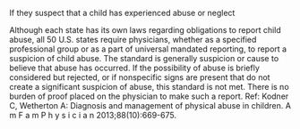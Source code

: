 If they suspect that a child has experienced abuse or neglect

Although each state has its own laws regarding obligations to report child abuse, all 50 U.S. states require physicians, whether as a specified professional group or as a part of universal mandated reporting, to report a suspicion of child abuse. The standard is generally suspicion or cause to believe that abuse has occurred. If the possibility of abuse is briefly considered but rejected, or if nonspecific signs are present that do not create a significant suspicion of abuse, this standard is not met. There is no burden of proof placed on the physician to make such a report.
Ref: Kodner C, Wetherton A: Diagnosis and management of physical abuse in children.
A m F a m P h y s i c i a n
2013;88(10):669-675.